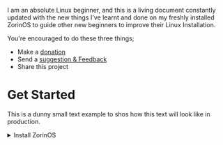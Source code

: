 I am an absolute Linux beginner, and this is a living document constantly updated with the new things I've learnt and done on my freshly installed ZorinOS to guide other new beginners to improve their Linux Installation.

You're encouraged to do these three things;  
- Make a [donation](https://selar.co/showlove/tinyzorin)
- Send a [suggestion & Feedback](https://t.me/n51n3)
- Share this project

# Get Started  
This is a dunny small text example to shos how this text will look like in production.
<details> <summary>Install ZorinOS</summary>  
  <ul>   
    <li>Install the ISO file <a href="https://zorin.com/os/download">here</a></li>  
    <li>Burn to a USB drive using Rufus</li>  
    <li>Third bullet point</li>   
  </ul>  
</details>
